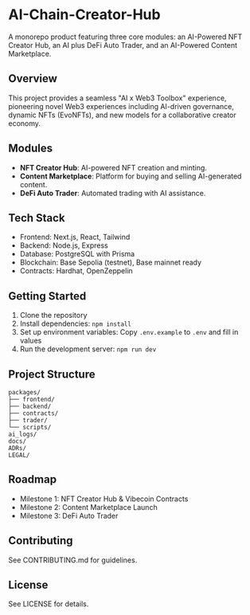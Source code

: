 # AI-Chain-Creator-Hub

A monorepo product featuring three core modules: an AI-Powered NFT Creator Hub, an AI plus DeFi Auto Trader, and an AI-Powered Content Marketplace.

## Overview

This project provides a seamless "AI x Web3 Toolbox" experience, pioneering novel Web3 experiences including AI-driven governance, dynamic NFTs (EvoNFTs), and new models for a collaborative creator economy.

## Modules

- **NFT Creator Hub**: AI-powered NFT creation and minting.
- **Content Marketplace**: Platform for buying and selling AI-generated content.
- **DeFi Auto Trader**: Automated trading with AI assistance.

## Tech Stack

- Frontend: Next.js, React, Tailwind
- Backend: Node.js, Express
- Database: PostgreSQL with Prisma
- Blockchain: Base Sepolia (testnet), Base mainnet ready
- Contracts: Hardhat, OpenZeppelin

## Getting Started

1. Clone the repository
2. Install dependencies: `npm install`
3. Set up environment variables: Copy `.env.example` to `.env` and fill in values
4. Run the development server: `npm run dev`

## Project Structure

```
packages/
├── frontend/
├── backend/
├── contracts/
├── trader/
└── scripts/
ai_logs/
docs/
ADRs/
LEGAL/
```

## Roadmap

- Milestone 1: NFT Creator Hub & Vibecoin Contracts
- Milestone 2: Content Marketplace Launch
- Milestone 3: DeFi Auto Trader

## Contributing

See CONTRIBUTING.md for guidelines.

## License

See LICENSE for details.
